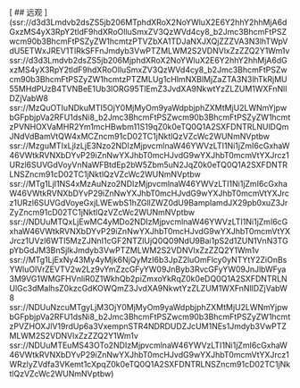 [ ## 远观 ](ssr://d3d3Lmdvb2dsZS5jb206MTphdXRoX2NoYWluX2E6Y2hhY2hhMjA6dGxzMS4yX3RpY2tldF9hdXRoOlluSmxZV3QzWVd4cy8_b2Jmc3BhcmFtPSZwcm90b3BhcmFtPSZyZW1hcmtzPTVZbXA1TDJaNXJXQjZZZVA3N3lhTWpVdU5ETWxJREV1TlRkSFFnJmdyb3VwPTZMLWM2S2VDNVlxZzZZQ2Y1Wm1v ssr://d3d3Lmdvb2dsZS5jb206MjphdXRoX2NoYWluX2E6Y2hhY2hhMjA6dGxzMS4yX3RpY2tldF9hdXRoOlluSmxZV3QzWVd4cy8_b2Jmc3BhcmFtPSZwcm90b3BhcmFtPSZyZW1hcmtzPTZMLUg1cHlmNXBlMjZaZTA3N3lhTkRjMU55MHdPUzB4TVNBeE1Ub3lORG95TlEmZ3JvdXA9NkwtYzZLZUM1WXFnNllDZjVabW8 ssr://MzQuOTIuNDkuMTI5OjY0MjMyOm9yaWdpbjphZXMtMjU2LWNmYjpwbGFpbjpVa2RFU1dsNi8_b2Jmc3BhcmFtPSZwcm90b3BhcmFtPSZyZW1hcmtzPVNHOXVaMHR2Ym1mcHBwbm11S19qZ0k0eTQ0Q1A2SXFDNTRLNUlDQmJNdVdBamVtQW4xMCZncm91cD02TC1jNktlQzVZcWc2WUNmNVptbw ssr://MzguMTIxLjIzLjE3Nzo2NDIzMjpvcmlnaW46YWVzLTI1Ni1jZmI6cGxhaW46VWtkRVNXbDYvP29iZnNwYXJhbT0mcHJvdG9wYXJhbT0mcmVtYXJrcz1URzl6SUVGdVoyVnNaWFBtdEp2bW5Zbm5uN2JqZ0k0eTQ0Q1A2SXFDNTRLNSZncm91cD02TC1jNktlQzVZcWc2WUNmNVptbw ssr://MTg1LjI1NS4xMzAuNzo2NDIzMjpvcmlnaW46YWVzLTI1Ni1jZmI6cGxhaW46VWtkRVNXbDYvP29iZnNwYXJhbT0mcHJvdG9wYXJhbT0mcmVtYXJrcz1URzl6SUVGdVoyeGxjLWEwbS1hZGllZWZ0dU9BampIamdJX29pb0xuZ3JrZyZncm91cD02TC1jNktlQzVZcWc2WUNmNVptbw ssr://NDUuMTQxLjEwMC4yMDo2NDIzMjpvcmlnaW46YWVzLTI1Ni1jZmI6cGxhaW46VWtkRVNXbDYvP29iZnNwYXJhbT0mcHJvdG9wYXJhbT0mcmVtYXJrcz1UVzl6WTI5MzZJNnI1cGF2NTZlUjQ0Q09NdU9Bai1pS2d1ZUN1VnN3TGpYbGdJM3BnSjlkJmdyb3VwPTZMLWM2S2VDNVlxZzZZQ2Y1Wm1v ssr://MTg1LjExNy43My4yMjk6NjQyMzI6b3JpZ2luOmFlcy0yNTYtY2ZiOnBsYWluOlVrZEVTV2w2Lz9vYmZzcGFyYW09JnByb3RvcGFyYW09JnJlbWFya3M9VG1WMGFHVnliR0Z1WkhQb2piZmxoYkRqZ0k0eDQ0Q1A2SXFDNTRLNUlGc3dMalhsZ0kzcGdKOWQmZ3JvdXA9NkwtYzZLZUM1WXFnNllDZjVabW8 ssr://NDUuNzcuMTgyLjM3OjY0MjMyOm9yaWdpbjphZXMtMjU2LWNmYjpwbGFpbjpVa2RFU1dsNi8_b2Jmc3BhcmFtPSZwcm90b3BhcmFtPSZyZW1hcmtzPVZHOXJlV19rdUp6a3VxempnSTR4NDRDUDZJcUM1NEs1Jmdyb3VwPTZMLWM2S2VDNVlxZzZZQ2Y1Wm1v ssr://NDUuMTEuMS43OTo2NDIzMjpvcmlnaW46YWVzLTI1Ni1jZmI6cGxhaW46VWtkRVNXbDYvP29iZnNwYXJhbT0mcHJvdG9wYXJhbT0mcmVtYXJrcz1WRzlyZVdfa3VKemt1cXpqZ0k0eTQ0Q1A2SXFDNTRLNSZncm91cD02TC1jNktlQzVZcWc2WUNmNVptbw)